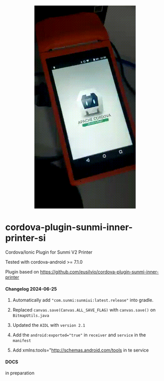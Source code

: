 <p align="center">
    <img src="animate.gif" />
</p>

# cordova-plugin-sunmi-inner-printer-si
Cordova/Ionic Plugin for Sunmi V2 Printer

Tested with cordova-android >= 7.1.0

Plugin based on https://github.com/eusilvio/cordova-plugin-sunmi-inner-printer

#### Changelog 2024-06-25


1. Automatically add `"com.sunmi:sunmiui:latest.release"` into gradle.

2. Replaced `canvas.save(Canvas.ALL_SAVE_FLAG)` with `canvas.save()` on `BitmapUtils.java`

3. Updated the `AIDL` with `version 2.1`

4. Add the `android:exported="true"` in `receiver` and `service` in the `manifest`

5. Add xmlns:tools="http://schemas.android.com/tools in te service


#### DOCS

in preparation